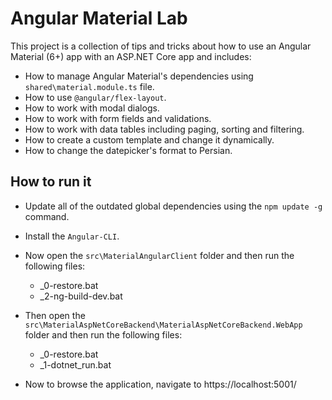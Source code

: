 Angular Material Lab
==========================

This project is a collection of tips and tricks about how to use an Angular Material (6+) app with an ASP.NET Core app and includes:

- How to manage Angular Material's dependencies using `shared\material.module.ts` file.
- How to use `@angular/flex-layout`.
- How to work with modal dialogs.
- How to work with form fields and validations.
- How to work with data tables including paging, sorting and filtering.
- How to create a custom template and change it dynamically.
- How to change the datepicker's format to Persian.

How to run it
-------------

- Update all of the outdated global dependencies using the `npm update -g` command.
- Install the `Angular-CLI`.
- Now open the `src\MaterialAngularClient` folder and then run the following files:
  - _0-restore.bat
  - _2-ng-build-dev.bat

- Then open the `src\MaterialAspNetCoreBackend\MaterialAspNetCoreBackend.WebApp` folder and then run the following files:
  - _0-restore.bat
  - _1-dotnet_run.bat

- Now to browse the application, navigate to https://localhost:5001/
